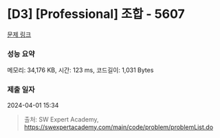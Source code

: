 # [D3] [Professional] 조합 - 5607 

[문제 링크](https://swexpertacademy.com/main/code/problem/problemDetail.do?contestProbId=AWXGKdbqczEDFAUo) 

### 성능 요약

메모리: 34,176 KB, 시간: 123 ms, 코드길이: 1,031 Bytes

### 제출 일자

2024-04-01 15:34



> 출처: SW Expert Academy, https://swexpertacademy.com/main/code/problem/problemList.do